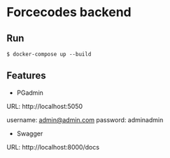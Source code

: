 # Forcecodes backend


## Run

```shell
$ docker-compose up --build
```

## Features

* PGadmin

URL: http://localhost:5050

username: admin@admin.com
password: adminadmin

* Swagger

URL: http://localhost:8000/docs
